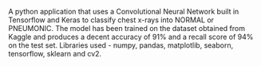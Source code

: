 A python application that uses a Convolutional Neural Network built in Tensorflow and Keras to classify chest x-rays into NORMAL or PNEUMONIC. The model has been trained on the dataset obtained from Kaggle and produces a decent accuracy of 91% and a recall score of 94% on the test set. Libraries used - numpy, pandas, matplotlib, seaborn, tensorflow, sklearn and cv2.

